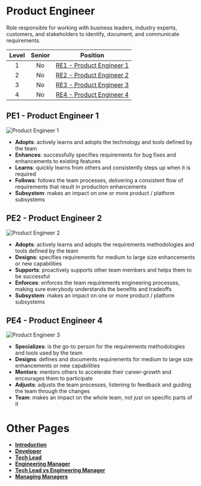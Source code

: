 # Product Engineer

Role responsible for working with business leaders, industry experts, customers, and stakeholders to identify, document, and communicate requirements.

| Level | Senior | Position |
| :---: | :---: | :---: |
| 1 | No | [RE1 - Product Engineer 1](#pe1---product-engineer-1) |
| 2 | No | [RE2 - Product Engineer 2](#pe2---product-engineer-2) |
| 3 | No | [RE3 - Product Engineer 3](#pe3---product-engineer-3) |
| 4 | No | [RE4 - Product Engineer 4](#pe4---product-engineer-4) |


## PE1 - Product Engineer 1

<picture>
  <source media="(prefers-color-scheme: dark)" srcset="/charts/product-engineer-1.png">
  <source media="(prefers-color-scheme: light)" srcset="/charts/product-engineer-1.png">
  <img alt="Product Engineer 1" src="/charts/product-engineer-1.png">
</picture>

* **Adopts**: actively learns and adopts the technology and tools defined by the team
* **Enhances**: successfully specifies requirements for bug fixes and enhancements to existing features
* **Learns**: quickly learns from others and consistently steps up when it is required
* **Follows**: follows the team processes, delivering a consistent flow of requirements that result in production enhancements
* **Subsystem**: makes an impact on one or more product / platform subsystems

## PE2 - Product Engineer 2

<picture>
  <source media="(prefers-color-scheme: dark)" srcset="/charts/product-engineer-2.png">
  <source media="(prefers-color-scheme: light)" srcset="/charts/product-engineer-2.png">
  <img alt="Product Engineer 2" src="/charts/product-engineer-2.png">
</picture>

* **Adopts**: actively learns and adopts the requirements methodologies and tools defined by the team
* **Designs**: specifies requirements for medium to large size enhancements or new capabilities 
* **Supports**: proactively supports other team members and helps them to be successful
* **Enforces**: enforces the team requirements engineering processes, making sure everybody understands the benefits and tradeoffs
* **Subsystem**: makes an impact on one or more product / platform subsystems

## PE4 - Product Engineer 4

<picture>
  <source media="(prefers-color-scheme: dark)" srcset="/charts/product-engineer-4.png">
  <source media="(prefers-color-scheme: light)" srcset="/charts/product-engineer-4.png">
  <img alt="Product Engineer 3" src="/charts/product-engineer-4.png">
</picture>

* **Specializes**: is the go-to person for the requirements methodologies and tools used by the team
* **Designs**: defines and documents requirements for medium to large size enhancements or new capabilities
* **Mentors**: mentors others to accelerate their career-growth and encourages them to participate
* **Adjusts**: adjusts the team processes, listening to feedback and guiding the team through the changes
* **Team**: makes an impact on the whole team, not just on specific parts of it

# Other Pages

* [**Introduction**](README.md)
* [**Developer**](Developer.md)
* [**Tech Lead**](Software-Director.md)
* [**Engineering Manager**](Engineering-Support.md)
* [**Tech Lead vs Engineering Manager**](TechLead-Engineering-Support.md)
* [**Managing Managers**](Managing-Managers.md)
